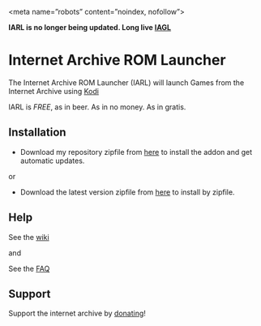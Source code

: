 <meta name=”robots” content=”noindex, nofollow”>

**IARL is no longer being updated.  Long live [IAGL](https://github.com/zach-morris/plugin.program.iagl)**


Internet Archive ROM Launcher
==========================


The Internet Archive ROM Launcher (IARL) will launch Games from the Internet Archive using [Kodi](http://kodi.tv)

IARL is *FREE*, as in beer. As in no money. As in gratis.

Installation
-------------

- Download my repository zipfile from [here](https://goo.gl/AdQoNt) to install the addon and get automatic updates.

or

- Download the latest version zipfile from [here](https://goo.gl/ylg2rJ) to install by zipfile.


Help
-------------

See the [wiki](https://github.com/zach-morris/plugin.program.iarl/wiki)

and

See the [FAQ](https://github.com/zach-morris/plugin.program.iarl/wiki/5.--FAQ)


Support
-------------------

Support the internet archive by [donating](https://archive.org/donate/)!
